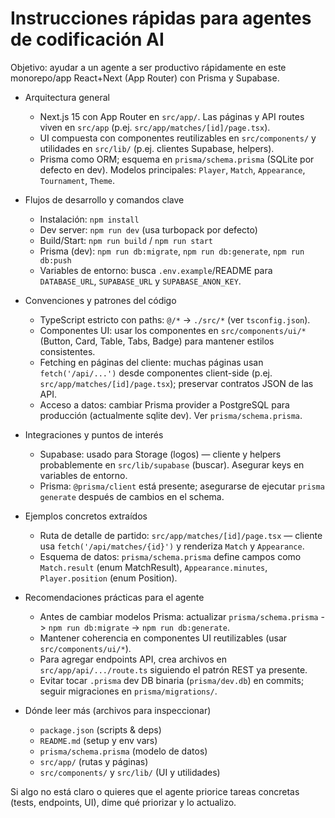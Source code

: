 <!-- Copilot instructions for the `fernet-guaymallen` codebase -->
# Instrucciones rápidas para agentes de codificación AI

Objetivo: ayudar a un agente a ser productivo rápidamente en este monorepo/app React+Next (App Router) con Prisma y Supabase.

- Arquitectura general
  - Next.js 15 con App Router en `src/app/`. Las páginas y API routes viven en `src/app` (p.ej. `src/app/matches/[id]/page.tsx`).
  - UI compuesta con componentes reutilizables en `src/components/` y utilidades en `src/lib/` (p.ej. clientes Supabase, helpers).
  - Prisma como ORM; esquema en `prisma/schema.prisma` (SQLite por defecto en dev). Modelos principales: `Player`, `Match`, `Appearance`, `Tournament`, `Theme`.

- Flujos de desarrollo y comandos clave
  - Instalación: `npm install`
  - Dev server: `npm run dev` (usa turbopack por defecto)
  - Build/Start: `npm run build` / `npm run start`
  - Prisma (dev): `npm run db:migrate`, `npm run db:generate`, `npm run db:push`
  - Variables de entorno: busca `.env.example`/README para `DATABASE_URL`, `SUPABASE_URL` y `SUPABASE_ANON_KEY`.

- Convenciones y patrones del código
  - TypeScript estricto con paths: `@/*` -> `./src/*` (ver `tsconfig.json`).
  - Componentes UI: usar los componentes en `src/components/ui/*` (Button, Card, Table, Tabs, Badge) para mantener estilos consistentes.
  - Fetching en páginas del cliente: muchas páginas usan `fetch('/api/...')` desde componentes client-side (p.ej. `src/app/matches/[id]/page.tsx`); preservar contratos JSON de las API.
  - Acceso a datos: cambiar Prisma provider a PostgreSQL para producción (actualmente sqlite dev). Ver `prisma/schema.prisma`.

- Integraciones y puntos de interés
  - Supabase: usado para Storage (logos) — cliente y helpers probablemente en `src/lib/supabase` (buscar). Asegurar keys en variables de entorno.
  - Prisma: `@prisma/client` está presente; asegurarse de ejecutar `prisma generate` después de cambios en el schema.

- Ejemplos concretos extraídos
  - Ruta de detalle de partido: `src/app/matches/[id]/page.tsx` — cliente usa `fetch('/api/matches/{id}')` y renderiza `Match` y `Appearance`.
  - Esquema de datos: `prisma/schema.prisma` define campos como `Match.result` (enum MatchResult), `Appearance.minutes`, `Player.position` (enum Position).

- Recomendaciones prácticas para el agente
  - Antes de cambiar modelos Prisma: actualizar `prisma/schema.prisma` -> `npm run db:migrate` -> `npm run db:generate`.
  - Mantener coherencia en componentes UI reutilizables (usar `src/components/ui/*`).
  - Para agregar endpoints API, crea archivos en `src/app/api/.../route.ts` siguiendo el patrón REST ya presente.
  - Evitar tocar `.prisma` dev DB binaria (`prisma/dev.db`) en commits; seguir migraciones en `prisma/migrations/`.

- Dónde leer más (archivos para inspeccionar)
  - `package.json` (scripts & deps)
  - `README.md` (setup y env vars)
  - `prisma/schema.prisma` (modelo de datos)
  - `src/app/` (rutas y páginas)
  - `src/components/` y `src/lib/` (UI y utilidades)

Si algo no está claro o quieres que el agente priorice tareas concretas (tests, endpoints, UI), dime qué priorizar y lo actualizo.
